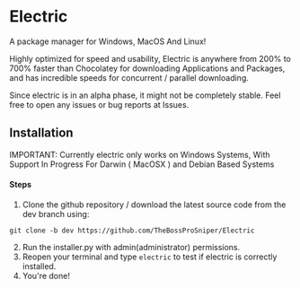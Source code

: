 # Electric
A package manager for Windows, MacOS And Linux!

Highly optimized for speed and usability, Electric is anywhere from 200% to 700% faster than Chocolatey for downloading Applications and Packages, and has incredible speeds for concurrent / parallel downloading.

Since electric is in an alpha phase, it might not be completely stable. Feel free to open any issues or bug reports at Issues.

## Installation

IMPORTANT: Currently electric only works on Windows Systems, With Support In Progress For Darwin ( MacOSX ) and Debian Based Systems

#### Steps

1. Clone the github repository / download the latest source code from the dev branch using:
```
git clone -b dev https://github.com/TheBossProSniper/Electric
```
2. Run the installer.py with admin(administrator) permissions.
3. Reopen your terminal and type `electric` to test if electric is correctly installed.
4. You're done!
